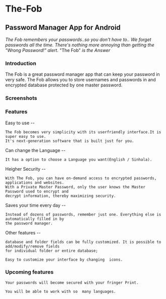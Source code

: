 # The-Fob

## Password Manager App for Android

*The Fob remembers your passwords..so you don't have to..*
*We forget passwords all the time. There's nothing more annoying than getting the "Wrong Password!" alert.* "The Fob" *is the Answer*

### Introduction

The Fob is a great password manager app that can keep your password in very safe.
The Fob allows you to store usernames and passwords in and encrypted database protected by one master password.

### Screenshots




### Features

Easy to use --
	
	The Fob becomes very simplicity with its userfriendly interface.It is super easy to use. 
	It's next-generation software that is built just for you.

Can change the Language --

	It has a option to choose a Language you want(English / Sinhala).


Heigher Security --

	With The Fob, you can have on-demand access to encrypted passwords, applications and websites.
	With a Private Master Password, only the user knows the Master Password used to encrypt and 
	decrypt information, thereby maximizing security. 

Saves your time every day --

	Instead of dozens of passwords, remember just one. Everything else is automatically filled in by 
	the password manager. 

Other features --

	database and folder fields can be fully customized. It is possible to add/modify/remove fields
	for individual folder or entire database;
	
	Easy to customize your interface by changing  icons.

### Upcoming features

	Your passwords will become secured with your fringer Print.
	
	You will be able to work with so  many languages.

